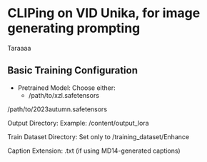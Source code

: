 # CLIPing on VID Unika, for image generating prompting
Taraaaa

## Basic Training Configuration

- Pretrained Model:
Choose either:
    - /path/to/xzl.safetensors

/path/to/2023autumn.safetensors

Output Directory:
Example: /content/output_lora

Train Dataset Directory:
Set only to /training_dataset/Enhance

Caption Extension: .txt (if using MD14-generated captions)